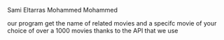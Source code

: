 Sami Eltarras
Mohammed Mohammed


our program get the name of related movies and a specifc movie of your choice of over a 1000 movies thanks to the API that we use 
